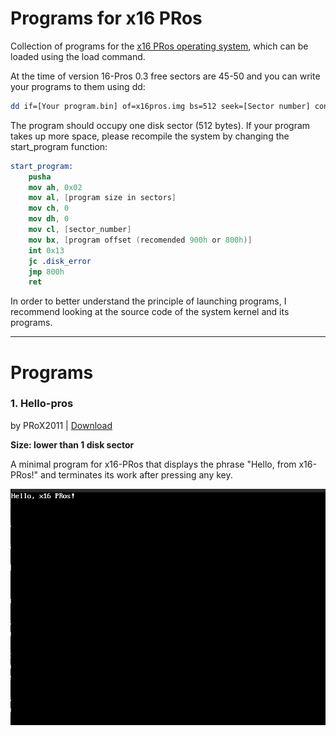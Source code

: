 # Programs for x16 PRos
Collection of programs for the [x16 PRos operating system](https://github.com/PRoX2011/x16-PRos/), which can be loaded using the load command.

At the time of version 16-Pros 0.3 free sectors are 45-50 and you can write your programs to them using dd:
```bash
dd if=[Your program.bin] of=x16pros.img bs=512 seek=[Sector number] conv=notrunc
```
The program should occupy one disk sector (512 bytes). If your program takes up more space, please recompile the system by changing the start_program function:
```nasm
start_program:
    pusha
    mov ah, 0x02
    mov al, [program size in sectors]
    mov ch, 0
    mov dh, 0
    mov cl, [sector_number]
    mov bx, [program offset (recomended 900h or 800h)]
    int 0x13
    jc .disk_error
    jmp 800h
    ret
```
In order to better understand the principle of launching programs, I recommend looking at the source code of the system kernel and its programs.

---

# Programs

### **1.** Hello-pros 

by PRoX2011 | [Download](https://github.com/PRoX2011/programs4pros/blob/main/hello-pros/hello-pros.bin)

**Size: lower than 1 disk sector**

A minimal program for x16-PRos that displays the phrase "Hello, from x16-PRos!" and terminates its work after pressing any key.

![hello-pros](https://github.com/PRoX2011/programs4pros/blob/main/hello-pros/hello-pros.png)
